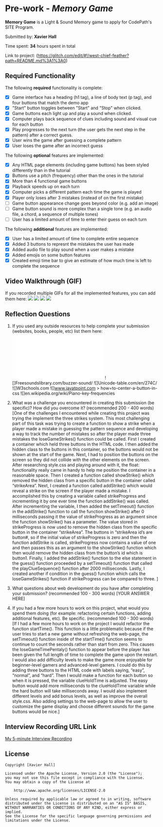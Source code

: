 # Pre-work - *Memory Game*

**Memory Game** is a Light & Sound Memory game to apply for CodePath's SITE Program. 

Submitted by: **Xavier Hall**

Time spent: **34** hours spent in total

Link to project: (https://glitch.com/edit/#!/west-chief-feather?path=README.md%3A1%3A0)

## Required Functionality

The following **required** functionality is complete:

* [x] Game interface has a heading (h1 tag), a line of body text (p tag), and four buttons that match the demo app
* [x] "Start" button toggles between "Start" and "Stop" when clicked. 
* [x] Game buttons each light up and play a sound when clicked. 
* [x] Computer plays back sequence of clues including sound and visual cue for each button
* [x] Play progresses to the next turn (the user gets the next step in the pattern) after a correct guess. 
* [x] User wins the game after guessing a complete pattern
* [x] User loses the game after an incorrect guess

The following **optional** features are implemented:

* [x] Any HTML page elements (including game buttons) has been styled differently than in the tutorial
* [x] Buttons use a pitch (frequency) other than the ones in the tutorial
* [x] More than 4 functional game buttons
* [x] Playback speeds up on each turn
* [x] Computer picks a different pattern each time the game is played
* [x] Player only loses after 3 mistakes (instead of on the first mistake)
* [ ] Game button appearance change goes beyond color (e.g. add an image)
* [ ] Game button sound is more complex than a single tone (e.g. an audio file, a chord, a sequence of multiple tones)
* [ ] User has a limited amount of time to enter their guess on each turn

The following **additional** features are implemented:

- [x] User has a limited amount of time to complete entire sequence
- [x] Added 3 buttons to represnt the mistakes the user has made
- [x] Added audio file to play sound when a user makes a mistake
- [x] Added emojis on some button features
- [x] Created emoji time bar to give an estimate of how much time is left to complete the sequence

## Video Walkthrough (GIF)

If you recorded multiple GIFs for all the implemented features, you can add them here:
![](http://g.recordit.co/KNnW0iFN1I.gif)
![](http://g.recordit.co/w4iHBK0VFM.gif)
![](http://g.recordit.co/EBYzxcfL2G.gif)
![](http://g.recordit.co/e6UkDGJzrJ.gif)

## Reflection Questions
1. If you used any outside resources to help complete your submission (websites, books, people, etc) list them here: 
![](Emojipedia.org)
![]Freesoundslibrary.com/buzzer-sound/
![]Unicode-table.com/en/274C/
![]W3schools.com
![]www.javatpoint.com > how=to-center-a-button-in-css
![]en.wikipedia.org/wiki/Piano-key-frequencies


2. What was a challenge you encountered in creating this submission (be specific)? How did you overcome it? (recommended 200 - 400 words) 
[One of the challenges I encountered while creating this project was trying the implement the three strikes system. This most challenging part of this task was trying to create a function to show a strike when a player made a mistake in guessing the pattern sequence and developing a way to track the number of mistakes so after the player made three mistakes the loseGameStrikes() function could be called. First I created a container which held three buttons in the HTML code. I then added the hidden class to the buttons in this container, so the buttons would not be shown at the start of the game. Next, I had to position the buttons on the screen so they did not collide with the other elements on the screen. After researching style.css and playing around with it, the float: functionality really came in handy to help me position the container in a reasonable space. Then I created a function called showStrike() which removed the hidden class from a specific button in the container called “strikeArea”. Next, I created a function called addStrike() which  would reveal a strike on the screen if the player made a mistake. I accomplished this by creating a variable called strikeProgress and incrementing it by one ever time the function addStrike() was called. After incrementing the variable, I then added the setTimeout() function in the addStrike() function to call the function showStrike() after 0 milliseconds passing it the value of strikeProgress as an argument since the function showStrike() has a parameter. The value stored in strikeProgress is now used to remove the hidden class from the specific button in the container “strikeArea”. The buttons in “strikeArea  id’s are button#, so if the initial value of strikeProgress is zero and then the function addStrike is called, strikeProgress now contains a value of one and then passes this as an argument to the showStrike() function which then would remove the hidden class from the button’s id which is button1. Finally, I added the addStrike() function to the else statement in the guess() function proceeded by a setTimeout() function that called the playClueSequence() function after 2000 milliseconds. Lastly, I created another if condition in the guess() function which calls the loseGameStrikes() function if strikeProgress can be compared to three.  ]

3. What questions about web development do you have after completing your submission? (recommended 100 - 300 words) 
[YOUR ANSWER HERE]

4. If you had a few more hours to work on this project, what would you spend them doing (for example: refactoring certain functions, adding additional features, etc). Be specific. (recommended 100 - 300 words) 
[If I had a few more hours to work on the project I would refactor the function startTime(). This function is a little problematic because if the user tries to start a new game without refreshing the web-page, the setTimeout() function inside of the startTime() function seems to continue to count the seconds rather than start from zero. This causes the loseGameTimePentaly() function to appear before the player has been given the full length of time to complete the game upon the restart. I would also add difficulty levels to make the game more enjoyable for beginner-level gamers and advanced-level gamers. I could do this by adding three buttons to the HTML code with labels saying, “easy”, “normal”, and “hard”. Then I would make a function for each button so when it is pressed, the variable clueHoldTime is adjusted. The easy button would add more milliseconds to the clueHoldTime variable while the hard button will take milliseconds away. I would also implement different levels and add bonus levels, as well as improve the overall style.css. Also adding settings to the web-page to allow the user to customize the game display and choose different sounds for the game buttons would be nice.]



## Interview Recording URL Link

[My 5-minute Interview Recording](your-link-here)


## License

    Copyright [Xavier Hall]

    Licensed under the Apache License, Version 2.0 (the "License");
    you may not use this file except in compliance with the License.
    You may obtain a copy of the License at

        http://www.apache.org/licenses/LICENSE-2.0

    Unless required by applicable law or agreed to in writing, software
    distributed under the License is distributed on an "AS IS" BASIS,
    WITHOUT WARRANTIES OR CONDITIONS OF ANY KIND, either express or implied.
    See the License for the specific language governing permissions and
    limitations under the License.
